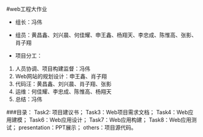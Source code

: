 #web工程大作业

- 组长：冯伟

- 组员：黄昌鑫、刘兴晨、何佳耀、申王鑫、杨翔天、李忠成、陈惟高、张影、肖子翔

- 项目分工：
1. 人员协调、项目构建监督：冯伟
2. Web网站的规划设计：申王鑫、肖子翔
3. 代码汪：黄昌鑫、刘兴晨、肖子翔、张影
4. 运维：何佳耀、李忠成、陈惟高、杨翔天
5. 总结：冯伟

###目录：
Task2: 项目建议书；
Task3：Web项目需求文档；
Task4：Web应用建模；
Task6：Web应用设计；
Task7：Web应用构建；
Task8：Web应用测试；
presentation：PPT展示；
others：项目源代码。
